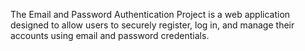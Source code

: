 The Email and Password Authentication Project is a web application designed to allow users to securely register, log in, and manage their accounts using email and password credentials. 





